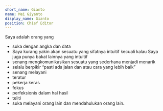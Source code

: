 ```yaml
---
short_name: Gianto
name: Mei Giyanto
display_name: Gianto
position: Chief Editor
---
```

Saya adalah orang yang

* suka dengan angka dan data 
* Saya kurang yakin akan sesuatu yang sifatnya intuitif kecuali kalau Saya juga punya bakat lainnya yang intuitif 
* senang mengkomunikasikan sesuatu yang sederhana menjadi menarik
* selalu berpikir “pasti ada jalan dan atau cara yang lebih baik”
* senang melayani
* teratur
* pekerja keras
* fokus
* perfeksionis dalam hal hasil
* teliti
* suka melayani orang lain dan mendahulukan orang lain.